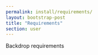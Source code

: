 ```yaml
---
permalink: install/requirements/
layout: bootstrap-post
title: "Requirements"
section: user
---
```

Backdrop requirements